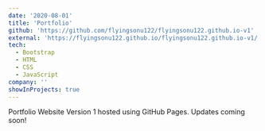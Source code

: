 ```yaml
---
date: '2020-08-01'
title: 'Portfolio'
github: 'https://github.com/flyingsonu122/flyingsonu122.github.io-v1'
external: 'https://flyingsonu122.github.io/flyingsonu122.github.io-v1/'
tech:
  - Bootstrap
  - HTML
  - CSS
  - JavaScript
company: ''
showInProjects: true
---
```


Portfolio Website Version 1 hosted using GitHub Pages. Updates coming soon!